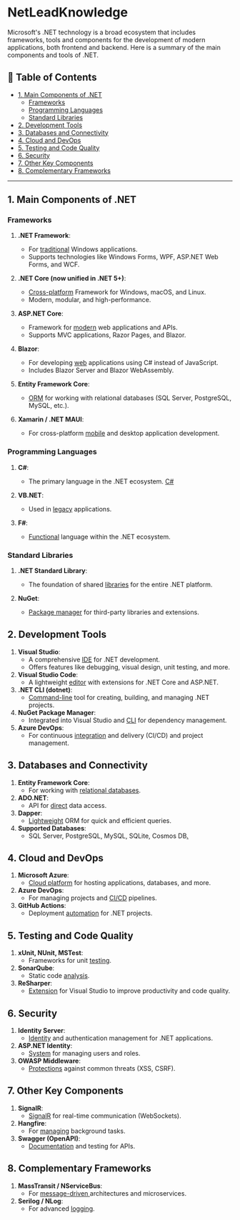 # NetLeadKnowledge

Microsoft's .NET technology is a broad ecosystem that includes frameworks, tools and components for the development of modern applications, both frontend and backend. Here is a summary of the main components and tools of .NET.

## 📑 Table of Contents
- [1. Main Components of .NET](#1-main-components-of-net)
  - [Frameworks](#frameworks)
  - [Programming Languages](#programming-languages)
  - [Standard Libraries](#standard-libraries)
- [2. Development Tools](#2-development-tools)
- [3. Databases and Connectivity](#3-databases-and-connectivity)
- [4. Cloud and DevOps](#4-cloud-and-devops)
- [5. Testing and Code Quality](#5-testing-and-code-quality)
- [6. Security](#6-security)
- [7. Other Key Components](#7-other-key-components)
- [8. Complementary Frameworks](#8-complementary-frameworks)

---

## 1. Main Components of .NET

### Frameworks

1. **.NET Framework**: 
   
   * For [traditional](https://github.com/CristianSifuentes/Traditional-) Windows applications.
   * Supports technologies like Windows Forms, WPF, ASP.NET Web Forms, and WCF.

1. **.NET Core (now unified in .NET 5+)**:

   * [Cross-platform](https://github.com/CristianSifuentes/DotnetCore) Framework for Windows, macOS, and Linux.
   * Modern, modular, and high-performance.

1. **ASP.NET Core**:

   * Framework for [modern](https://github.com/CristianSifuentes/AspnetCore) web applications and APIs.
   * Supports MVC applications, Razor Pages, and Blazor.

1. **Blazor**:
   * For developing [web](https://github.com/CristianSifuentes/Blazor) applications using C# instead of JavaScript.
   * Includes Blazor Server and Blazor WebAssembly.
1. **Entity Framework Core**:
   * [ORM](https://github.com/CristianSifuentes/EFCore) for working with relational databases (SQL Server, PostgreSQL, MySQL, etc.).
1. **Xamarin / .NET MAUI**:
   * For cross-platform [mobile](https://github.com/CristianSifuentes/Xamarin-MAUI) and desktop application development.


### Programming Languages

1. **C#**:
   * The primary language in the .NET ecosystem. [C#](https://github.com/CristianSifuentes/C-sharp)

1. **VB.NET**:
   *  Used in [legacy](https://github.com/CristianSifuentes/Vbnet) applications.

1. **F#**:
   * [Functional](https://github.com/CristianSifuentes/Fsharp) language within the .NET ecosystem.


### Standard Libraries

1. **.NET Standard Library**:
   * The foundation of shared [libraries](https://github.com/CristianSifuentes/NETStandard) for the entire .NET platform.

1. **NuGet**:
   * [Package manager](https://github.com/CristianSifuentes/NuGetPM) for third-party libraries and extensions.


## 2. Development Tools


1. **Visual Studio**:
   * A comprehensive [IDE](https://github.com/CristianSifuentes/VStudio) for .NET development.
   * Offers features like debugging, visual design, unit testing, and more.
1. **Visual Studio Code**:
   * A lightweight [editor](https://github.com/CristianSifuentes/VStudioCode) with extensions for .NET Core and ASP.NET.
1. **.NET CLI (dotnet)**:
   * [Command-line](https://github.com/CristianSifuentes/dotnet) tool for creating, building, and managing .NET projects.
1. **NuGet Package Manager**:
   * Integrated into Visual Studio and [CLI](https://github.com/CristianSifuentes/NuGetPM) for dependency management.
1. **Azure DevOps**:
   * For continuous [integration](https://github.com/CristianSifuentes/AzureDevOps) and delivery (CI/CD) and project management.

## 3. Databases and Connectivity

1. **Entity Framework Core**:
   * For working with [relational databases](https://github.com/CristianSifuentes/EFCore).
1. **ADO.NET**:
   * API for [direct](https://github.com/CristianSifuentes/AdoNet) data access.
1. **Dapper**:
   * [Lightweight](https://github.com/CristianSifuentes/Dapper) ORM for quick and efficient queries.
1. **Supported Databases**:
   * SQL Server, PostgreSQL, MySQL, SQLite, Cosmos DB[.](https://github.com/CristianSifuentes/SupportedDatabases-)

## 4. Cloud and DevOps

1. **Microsoft Azure**:
   * [Cloud platform](https://github.com/CristianSifuentes/Azure) for hosting applications, databases, and more.
1. **Azure DevOps**:
   * For managing projects and [CI/CD](https://github.com/CristianSifuentes/CI-CD) pipelines.
1. **GitHub Actions**:
   * Deployment [automation](https://github.com/CristianSifuentes/NETGitHubActions) for .NET projects.

## 5. Testing and Code Quality

1. **xUnit, NUnit, MSTest**:
   * Frameworks for unit [testing](https://github.com/CristianSifuentes/UnitTestingFrameworks).
1. **SonarQube**:
   * Static code [analysis](https://github.com/CristianSifuentes/Sonarqube-).
1. **ReSharper**:
   * [Extension](https://github.com/CristianSifuentes/Resharper) for Visual Studio to improve productivity and code quality.

## 6. Security

1. **Identity Server**:
   * [Identity](https://github.com/CristianSifuentes/IdentityServer) and authentication management for .NET applications.
1. **ASP.NET Identity**:
   * [System](https://github.com/CristianSifuentes/AspnetIdentity) for managing users and roles.
1. **OWASP Middleware**:
   * [Protections](https://github.com/CristianSifuentes/OwaspMiddleware) against common threats (XSS, CSRF).

## 7. Other Key Components

1. **SignalR**:
   * [SignalR](https://github.com/CristianSifuentes/SignalR) for real-time communication (WebSockets).
1. **Hangfire**:
   * For [managing](https://github.com/CristianSifuentes/Hangfire) background tasks.
1. **Swagger (OpenAPI)**:
   * [Documentation](https://github.com/CristianSifuentes/Swagger) and testing for APIs.

## 8. Complementary Frameworks

1. **MassTransit / NServiceBus**:
   * For [message-driven ](https://github.com/CristianSifuentes/Masstransit-Nservicebus) architectures and microservices.
1. **Serilog / NLog**:
   * For advanced [logging](https://github.com/CristianSifuentes/Serilog-NLog).






